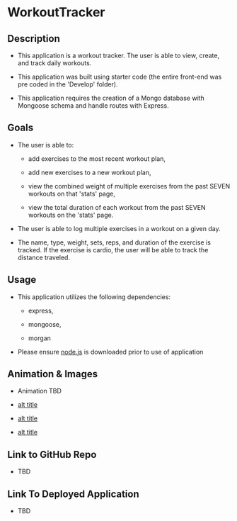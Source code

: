 # WorkoutTracker

## Description

* This application is a workout tracker. The user is able to view, create, and track daily workouts.

* This application was built using starter code (the entire front-end was pre coded in the 'Develop' folder).

* This application requires the creation of a Mongo database with Mongoose schema and handle routes with Express. 


## Goals

* The user is able to: 

    * add exercises to the most recent workout plan,

    * add new exercises to a new workout plan,

    * view the combined weight of multiple exercises from the past SEVEN workouts on that 'stats' page,

    * view the total duration of each workout from the past SEVEN workouts on the 'stats' page.

* The user is able to log multiple exercises in a workout on a given day.

* The name, type, weight, sets, reps, and duration of the exercise is tracked. If the exercise is cardio, the user will be able to track the distance traveled. 


## Usage

* This application utilizes the following dependencies:

    * express,

    * mongoose,
    
    * morgan
    
* Please ensure [node.js](https://nodejs.org/en/) is downloaded prior to use of application

## Animation & Images

* Animation TBD 

* [alt title](images/image.png)

* [alt title](images/image.png)

* [alt title](images/image.png)


## Link to GitHub Repo

* TBD


## Link To Deployed Application 

* TBD